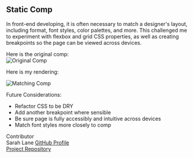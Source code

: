 ## Static Comp
In front-end developing, it is often necessary to match a designer's layout, including format, font styles, color palettes, and more.  This challenged me to experiment with flexbox and grid CSS properties, as well as creating breakpoints so the page can be viewed across devices.


Here is the original comp:  
![Original Comp](https://user-images.githubusercontent.com/70901622/114285320-8e74af80-9a13-11eb-8cae-e5c36bcbfa93.png)

Here is my rendering:  

![Matching Comp](https://user-images.githubusercontent.com/70901622/114321565-a7936400-9ad8-11eb-9a62-6395a6ad2448.png)


Future Considerations:  
  * Refactor CSS to be DRY
  * Add another breakpoint where sensible
  * Be sure page is fully accessibly and intuitive across devices
  * Match font styles more closely to comp


Contributor  
Sarah Lane [GitHub Profile](https://github.com/sarahlane8)  
 [Project Repository](https://github.com/sarahlane8/Static_Comp)  
